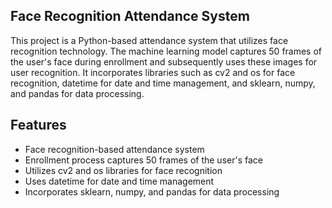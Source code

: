 ## Face Recognition Attendance System

This project is a Python-based attendance system that utilizes face recognition technology. The machine learning model captures 50 frames of the user's face during enrollment and subsequently uses these images for user recognition. It incorporates libraries such as cv2 and os for face recognition, datetime for date and time management, and sklearn, numpy, and pandas for data processing.

## Features

- Face recognition-based attendance system
- Enrollment process captures 50 frames of the user's face
- Utilizes cv2 and os libraries for face recognition
- Uses datetime for date and time management
- Incorporates sklearn, numpy, and pandas for data processing
